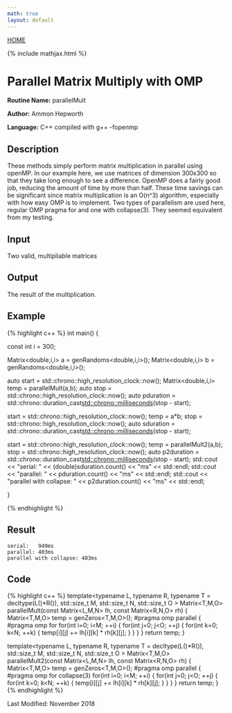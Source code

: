 ```yaml
---
math: true
layout: default
---
```

<a href="https://ammonhepworth.github.io/MATH4610/index">HOME</a>

{% include mathjax.html %}

# Parallel Matrix Multiply with OMP

**Routine Name:** parallelMult

**Author:** Ammon Hepworth

**Language:** C++ compiled with g++ -fopenmp


## Description

These methods simply perform matrix multiplication in parallel using openMP. In our example here, we use matrices of dimension 300x300 so that they take long enough to see a difference. OpenMP does a fairly good job, reducing the amount of time by more than half. These time savings can be significant since matrix multiplication is an O(n^3) algorithm, especially with how easy OMP is to implement. Two types of parallelism are used here, regular OMP pragma for and one with collapse(3). They seemed equivalent from my testing.

## Input

Two valid, multipliable matrices

## Output

The result of the multiplication.

## Example

{% highlight c++ %}
int main() 
{

  const int i = 300;

  Matrix<double,i,i> a = genRandoms<double,i,i>();
  Matrix<double,i,i> b = genRandoms<double,i,i>();

  auto start = std::chrono::high_resolution_clock::now();
  Matrix<double,i,i> temp =  parallelMult(a,b);
  auto stop = std::chrono::high_resolution_clock::now();
  auto pduration = std::chrono::duration_cast<std::chrono::milliseconds>(stop - start); 

  start = std::chrono::high_resolution_clock::now();
  temp = a*b;
  stop = std::chrono::high_resolution_clock::now();
  auto sduration = std::chrono::duration_cast<std::chrono::milliseconds>(stop - start); 

  start = std::chrono::high_resolution_clock::now();
  temp = parallelMult2(a,b);
  stop = std::chrono::high_resolution_clock::now();
  auto p2duration = std::chrono::duration_cast<std::chrono::milliseconds>(stop - start); 
  std::cout << "serial:   " << (double)sduration.count() << "ms" << std::endl;
  std::cout << "parallel: " << pduration.count() << "ms" << std::endl;
  std::cout << "parallel with collapse: " << p2duration.count() << "ms" << std::endl;

}

{% endhighlight %}

## Result
```
serial:   949ms
parallel: 403ms
parallel with collapse: 403ms
```

## Code

{% highlight c++ %}
template<typename L, typename R, typename T = decltype(L()*R()), std::size_t M, std::size_t N, std::size_t O >
Matrix<T,M,O> parallelMult(const Matrix<L,M,N> lh, const Matrix<R,N,O> rh)
{
  Matrix<T,M,O> temp = genZeros<T,M,O>();
#pragma omp parallel
  {
#pragma omp for
    for(int i=0; i<M; ++i)
    {
      for(int j=0; j<O; ++j)
      {
        for(int k=0; k<N; ++k)
        {
          temp[i][j] += lh[i][k] * rh[k][j];
        }
      }
    }
  }
  return temp;
}

template<typename L, typename R, typename T = decltype(L()*R()), std::size_t M, std::size_t N, std::size_t O >
Matrix<T,M,O> parallelMult2(const Matrix<L,M,N> lh, const Matrix<R,N,O> rh)
{
  Matrix<T,M,O> temp = genZeros<T,M,O>();
#pragma omp parallel
  {
#pragma omp for collapse(3)
    for(int i=0; i<M; ++i)
    {
      for(int j=0; j<O; ++j)
      {
        for(int k=0; k<N; ++k)
        {
          temp[i][j] += lh[i][k] * rh[k][j];
        }
      }
    }
  }
  return temp;
}
{% endhighlight %}

Last Modified: November 2018

